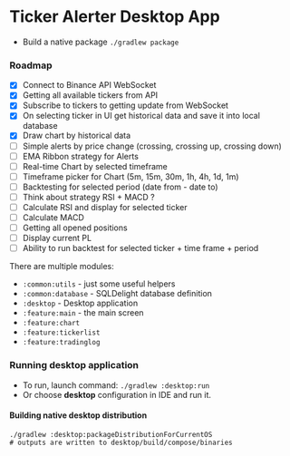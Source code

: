 # Ticker Alerter Desktop App

* Build a native package ```./gradlew package```

### Roadmap

* [x] Connect to Binance API WebSocket
* [x] Getting all available tickers from API
* [x] Subscribe to tickers to getting update from WebSocket
* [x] On selecting ticker in UI get historical data and save it into local database
* [x] Draw chart by historical data
* [ ] Simple alerts by price change (crossing, crossing up, crossing down)
* [ ] EMA Ribbon strategy for Alerts
* [ ] Real-time Chart by selected timeframe
* [ ] Timeframe picker for Chart (5m, 15m, 30m, 1h, 4h, 1d, 1m)
* [ ] Backtesting for selected period (date from - date to)
* [ ] Think about strategy RSI + MACD ?
* [ ] Calculate RSI and display for selected ticker
* [ ] Calculate MACD
* [ ] Getting all opened positions
* [ ] Display current PL
* [ ] Ability to run backtest for selected ticker + time frame + period

There are multiple modules:

- `:common:utils` - just some useful helpers
- `:common:database` - SQLDelight database definition
- `:desktop` - Desktop application
- `:feature:main` - the main screen
- `:feature:chart`
- `:feature:tickerlist`
- `:feature:tradinglog`

### Running desktop application

* To run, launch command: `./gradlew :desktop:run`
* Or choose **desktop** configuration in IDE and run it.

#### Building native desktop distribution

```
./gradlew :desktop:packageDistributionForCurrentOS
# outputs are written to desktop/build/compose/binaries
```